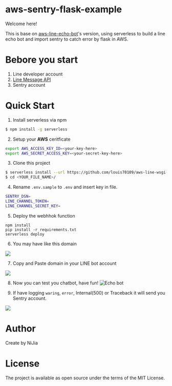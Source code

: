 # aws-sentry-flask-example

Welcome here!

This is base on [aws-line-echo-bot](https://github.com/louis70109/aws-line-echo-bot)'s version,
using serverless to build a line echo bot and import sentry to catch error by flask in AWS.

# Bebore you start

1. Line developer account
2. [Line Message API](https://developers.line.biz/en/docs/messaging-api/getting-started/)
3. Sentry account

# Quick Start

1. Install serverless via npm

```bash
$ npm install -g serverless
```

2. Setup your **AWS** ceritficate

```bash
export AWS_ACCESS_KEY_ID=<your-key-here>
export AWS_SECRET_ACCESS_KEY=<your-secret-key-here>
```

3. Clone this project

```bash
$ serverless install --url https://github.com/louis70109/aws-line-wsgi-python -n <YOUR_FILE_NAME>
$ cd <YOUR_FILE_NAME>/
```

4. Rename `.env.sample` to `.env` and insert key in file.

```sh
SENTRY_DSN=
LINE_CHANNEL_TOKEN=
LINE_CHANNEL_SECRET_KEY=
```

5. Deploy the webhhok function

```bash=
npm install
pip install -r requirements.txt
serverless deploy
```

6. You may have like this domain

![](https://i.imgur.com/XCiTkb7.png)

7.  Copy and Paste domain in your LINE bot account

![](https://i.imgur.com/nXFcseH.png)

8. Now you can test you chatbot, have fun!
![Echo bot](https://i.imgur.com/Tn1XS13.png)

9. If have logging `waring`, `error`, Internal(500) or Traceback it will send you Sentry account.

![](https://i.imgur.com/JvVeSdd.png)


# Author

Create by NiJia

# License

The project is available as open source under the terms of the MIT License.
